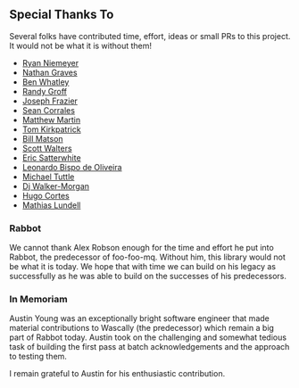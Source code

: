 ## Special Thanks To

Several folks have contributed time, effort, ideas or small PRs to this project. It would not be what it is without them!

 * [Ryan Niemeyer](http://knockmeout.net)
 * [Nathan Graves](https://github.com/woolite64)
 * [Ben Whatley](https://github.com/darklordzw)
 * [Randy Groff](http://randygroff.com)
 * [Joseph Frazier](https://github.com/josephfrazier)
 * [Sean Corrales](https://github.com/droidenator)
 * [Matthew Martin](http://matmar10.com)
 * [Tom Kirkpatrick](https://github.com/mrfelton)
 * [Bill Matson](https://github.com/bmatson)
 * [Scott Walters](http://github.com/LeankitScott)
 * [Eric Satterwhite](http://codedependant.net/)
 * [Leonardo Bispo de Oliveira](http://blog.bispooliveira.de)
 * [Michael Tuttle](https://github.com/openam)
 * [Dj Walker-Morgan](http://www.codepope.com)
 * [Hugo Cortes](https://github.com/hugocortes)
 * [Mathias Lundell](https://github.com/luddd3)

### Rabbot

We cannot thank Alex Robson enough for the time and effort he put into Rabbot, the predecessor of foo-foo-mq.
Without him, this library would not be what it is today.
We hope that with time we can build on his legacy as successfully as he was able to build on the successes of his predecessors.

### In Memoriam

Austin Young was an exceptionally bright software engineer that made material contributions to Wascally (the predecessor) which remain a big part of Rabbot today. Austin took on the challenging and somewhat tedious task of building the first pass at batch acknowledgements and the approach to testing them.

I remain grateful to Austin for his enthusiastic contribution.
